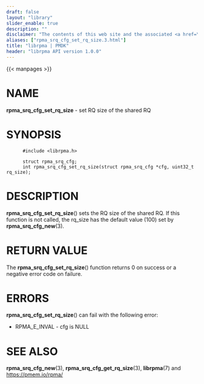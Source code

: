 ```yaml
---
draft: false
layout: "library"
slider_enable: true
description: ""
disclaimer: "The contents of this web site and the associated <a href=\"https://github.com/pmem\">GitHub repositories</a> are BSD-licensed open source."
aliases: ["rpma_srq_cfg_set_rq_size.3.html"]
title: "librpma | PMDK"
header: "librpma API version 1.0.0"
---
```

{{< manpages >}}

[comment]: <> (SPDX-License-Identifier: BSD-3-Clause)
[comment]: <> (Copyright 2020-2022, Intel Corporation)

NAME
====

**rpma\_srq\_cfg\_set\_rq\_size** - set RQ size of the shared RQ

SYNOPSIS
========

          #include <librpma.h>

          struct rpma_srq_cfg;
          int rpma_srq_cfg_set_rq_size(struct rpma_srq_cfg *cfg, uint32_t rq_size);

DESCRIPTION
===========

**rpma\_srq\_cfg\_set\_rq\_size**() sets the RQ size of the shared RQ.
If this function is not called, the rq\_size has the default value (100)
set by **rpma\_srq\_cfg\_new**(3).

RETURN VALUE
============

The **rpma\_srq\_cfg\_set\_rq\_size**() function returns 0 on success or
a negative error code on failure.

ERRORS
======

**rpma\_srq\_cfg\_set\_rq\_size**() can fail with the following error:

-   RPMA\_E\_INVAL - cfg is NULL

SEE ALSO
========

**rpma\_srq\_cfg\_new**(3), **rpma\_srq\_cfg\_get\_rq\_size**(3),
**librpma**(7) and https://pmem.io/rpma/
